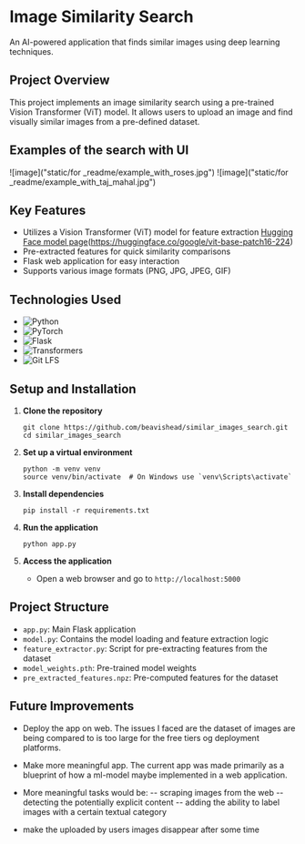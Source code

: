 # Image Similarity Search

An AI-powered application that finds similar images using deep learning techniques.

## Project Overview

This project implements an image similarity search using a pre-trained Vision Transformer (ViT) model. It allows users to upload an image and find visually similar images from a pre-defined dataset.

## Examples of the search with UI

![image]("static/for _readme/example_with_roses.jpg")
![image]("static/for _readme/example_with_taj_mahal.jpg")

## Key Features

- Utilizes a Vision Transformer (ViT) model for feature extraction [Hugging Face model page](https://img.shields.io/badge/🤗%20Model-ViT--Base--Patch16--224-yellow)(https://huggingface.co/google/vit-base-patch16-224)
- Pre-extracted features for quick similarity comparisons
- Flask web application for easy interaction
- Supports various image formats (PNG, JPG, JPEG, GIF)

## Technologies Used

- ![Python](https://img.shields.io/badge/-Python-3776AB?style=flat-square&logo=Python&logoColor=white)
- ![PyTorch](https://img.shields.io/badge/-PyTorch-EE4C2C?style=flat-square&logo=PyTorch&logoColor=white)
- ![Flask](https://img.shields.io/badge/-Flask-000000?style=flat-square&logo=Flask&logoColor=white)
- ![Transformers](https://img.shields.io/badge/-Transformers-FFD000?style=flat-square&logo=Transformers&logoColor=black)
- ![Git LFS](https://img.shields.io/badge/-Git%20LFS-F64935?style=flat-square&logo=Git&logoColor=white)

## Setup and Installation

1. **Clone the repository**
   ```
   git clone https://github.com/beavishead/similar_images_search.git
   cd similar_images_search
   ```

2. **Set up a virtual environment**
   ```
   python -m venv venv
   source venv/bin/activate  # On Windows use `venv\Scripts\activate`
   ```

3. **Install dependencies**
   ```
   pip install -r requirements.txt

4. **Run the application**
   ```
   python app.py
   ```

5. **Access the application**
   - Open a web browser and go to `http://localhost:5000`

## Project Structure

- `app.py`: Main Flask application
- `model.py`: Contains the model loading and feature extraction logic
- `feature_extractor.py`: Script for pre-extracting features from the dataset
- `model_weights.pth`: Pre-trained model weights
- `pre_extracted_features.npz`: Pre-computed features for the dataset

## Future Improvements

- Deploy the app on web. The issues I faced are the dataset of images are being compared to is too large for the free tiers og deployment platforms.

- Make more meaningful app. The current app was made primarily as a blueprint of how a ml-model maybe implemented in a web application.

- More meaningful tasks would be:
-- scraping images from the web
-- detecting the potentially explicit content
-- adding the ability to label images with a certain textual category

- make the uploaded by users images disappear after some time